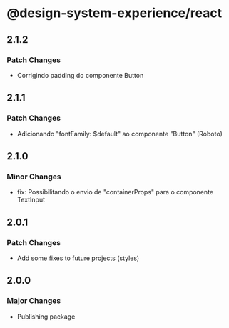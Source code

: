 # @design-system-experience/react

## 2.1.2

### Patch Changes

- Corrigindo padding do componente Button

## 2.1.1

### Patch Changes

- Adicionando "fontFamily: $default" ao componente "Button" (Roboto)

## 2.1.0

### Minor Changes

- fix: Possibilitando o envio de "containerProps" para o componente TextInput

## 2.0.1

### Patch Changes

- Add some fixes to future projects (styles)

## 2.0.0

### Major Changes

- Publishing package
